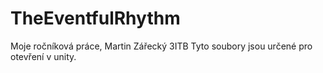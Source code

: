 # TheEventfulRhythm
Moje ročníková práce, Martin Zářecký 3ITB
Tyto soubory jsou určené pro otevření v unity.
